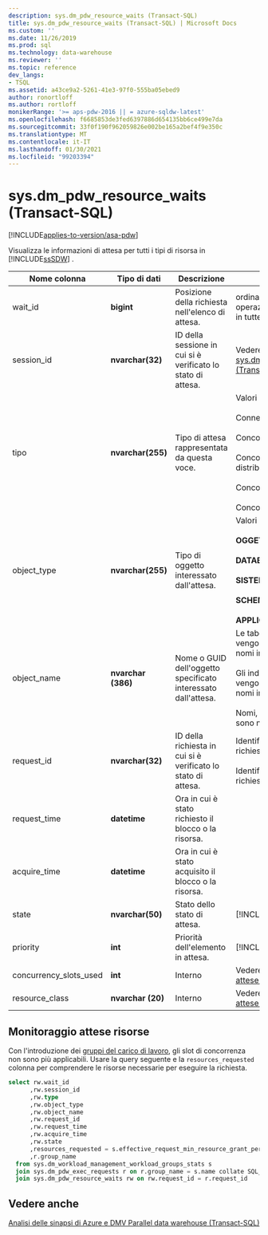 ```yaml
---
description: sys.dm_pdw_resource_waits (Transact-SQL)
title: sys.dm_pdw_resource_waits (Transact-SQL) | Microsoft Docs
ms.custom: ''
ms.date: 11/26/2019
ms.prod: sql
ms.technology: data-warehouse
ms.reviewer: ''
ms.topic: reference
dev_langs:
- TSQL
ms.assetid: a43ce9a2-5261-41e3-97f0-555ba05ebed9
author: ronortloff
ms.author: rortloff
monikerRange: '>= aps-pdw-2016 || = azure-sqldw-latest'
ms.openlocfilehash: f6685853de3fed6397886d654135bb6ce499e7da
ms.sourcegitcommit: 33f0f190f962059826e002be165a2bef4f9e350c
ms.translationtype: MT
ms.contentlocale: it-IT
ms.lasthandoff: 01/30/2021
ms.locfileid: "99203394"
---
```

# <a name="sysdm_pdw_resource_waits-transact-sql"></a>sys.dm_pdw_resource_waits (Transact-SQL)
[!INCLUDE[applies-to-version/asa-pdw](../../includes/applies-to-version/asa-pdw.md)]

  Visualizza le informazioni di attesa per tutti i tipi di risorsa in [!INCLUDE[ssSDW](../../includes/sssdw-md.md)] .  
  
|Nome colonna|Tipo di dati|Descrizione|Range|  
|-----------------|---------------|-----------------|-----------|  
|wait_id|**bigint**|Posizione della richiesta nell'elenco di attesa.|ordinale in base 0. Questa operazione non è univoca in tutte le voci di attesa.|  
|session_id|**nvarchar(32)**|ID della sessione in cui si è verificato lo stato di attesa.|Vedere session_id in [sys.dm_pdw_exec_sessions &#40;Transact-SQL&#41;](../../relational-databases/system-dynamic-management-views/sys-dm-pdw-exec-sessions-transact-sql.md).|  
|tipo|**nvarchar(255)**|Tipo di attesa rappresentata da questa voce.|Valori possibili:<br /><br /> Connessioni<br /><br /> Concorrenza di query locali<br /><br /> Concorrenza di query distribuite<br /><br /> Concorrenza DMS<br /><br /> Concorrenza di backup|  
|object_type|**nvarchar(255)**|Tipo di oggetto interessato dall'attesa.|Valori possibili:<br /><br /> **OGGETTO**<br /><br /> **DATABASE**<br /><br /> **SISTEMA**<br /><br /> **SCHEMA**<br /><br /> **APPLICAZIONE**|  
|object_name|**nvarchar (386)**|Nome o GUID dell'oggetto specificato interessato dall'attesa.|Le tabelle e le viste vengono visualizzate con nomi in tre parti.<br /><br /> Gli indici e le statistiche vengono visualizzati con nomi in quattro parti.<br /><br /> Nomi, entità e database sono nomi di stringa.|  
|request_id|**nvarchar(32)**|ID della richiesta in cui si è verificato lo stato di attesa.|Identificatore QID della richiesta.<br /><br /> Identificatore GUID per le richieste di caricamento.|  
|request_time|**datetime**|Ora in cui è stato richiesto il blocco o la risorsa.||  
|acquire_time|**datetime**|Ora in cui è stato acquisito il blocco o la risorsa.||  
|state|**nvarchar(50)**|Stato dello stato di attesa.|[!INCLUDE[ssInfoNA](../../includes/ssinfona-md.md)]|  
|priority|**int**|Priorità dell'elemento in attesa.|[!INCLUDE[ssInfoNA](../../includes/ssinfona-md.md)]|  
|concurrency_slots_used|**int**|Interno|Vedere il [monitoraggio attese risorse](#monitor-resource-waits) di seguito|  
|resource_class|**nvarchar (20)**|Interno |Vedere il [monitoraggio attese risorse](#monitor-resource-waits) di seguito|  
  
## <a name="monitor-resource-waits"></a>Monitoraggio attese risorse 
Con l'introduzione dei [gruppi del carico di lavoro](/azure/sql-data-warehouse/sql-data-warehouse-workload-isolation), gli slot di concorrenza non sono più applicabili.  Usare la query seguente e la `resources_requested` colonna per comprendere le risorse necessarie per eseguire la richiesta.

```sql
select rw.wait_id
      ,rw.session_id
      ,rw.type
      ,rw.object_type
      ,rw.object_name
      ,rw.request_id
      ,rw.request_time
      ,rw.acquire_time
      ,rw.state
      ,resources_requested = s.effective_request_min_resource_grant_percent
      ,r.group_name
  from sys.dm_workload_management_workload_groups_stats s
  join sys.dm_pdw_exec_requests r on r.group_name = s.name collate SQL_Latin1_General_CP1_CI_AS
  join sys.dm_pdw_resource_waits rw on rw.request_id = r.request_id
```

## <a name="see-also"></a>Vedere anche  
 [Analisi delle sinapsi di Azure e DMV Parallel data warehouse &#40;Transact-SQL&#41;](../../relational-databases/system-dynamic-management-views/sql-and-parallel-data-warehouse-dynamic-management-views.md)  
  
